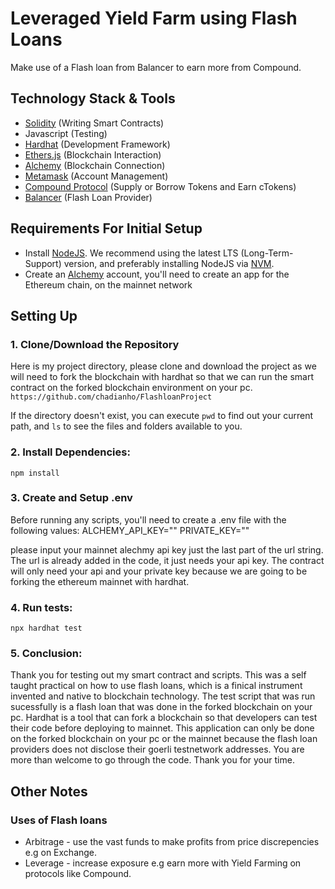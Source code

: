 # Leveraged Yield Farm using Flash Loans

Make use of a Flash loan from Balancer to earn more from Compound. 

## Technology Stack & Tools

- [Solidity](https://docs.soliditylang.org/en/v0.8.17/) (Writing Smart Contracts)
- Javascript (Testing)
- [Hardhat](https://hardhat.org/) (Development Framework)
- [Ethers.js](https://docs.ethers.io/v5/) (Blockchain Interaction)
- [Alchemy](https://www.alchemy.com/) (Blockchain Connection)
- [Metamask](https://metamask.io/) (Account Management)
- [Compound Protocol](https://app.compound.finance/) (Supply or Borrow Tokens and Earn cTokens)
- [Balancer](https://docs.balancer.fi/guides/arbitrageurs/flash-loans.html) (Flash Loan Provider)

## Requirements For Initial Setup
- Install [NodeJS](https://nodejs.org/en/). We recommend using the latest LTS (Long-Term-Support) version, and preferably installing NodeJS via [NVM](https://github.com/nvm-sh/nvm#intro).
- Create an [Alchemy](https://www.alchemy.com/) account, you'll need to create an app for the Ethereum chain, on the mainnet network

## Setting Up
### 1. Clone/Download the Repository
Here is my project directory, please clone and download the project as we will need to fork the blockchain with hardhat so that we can run the smart contract on the forked blockchain environment on your pc. 
`https://github.com/chadianho/FlashloanProject`

If the directory doesn't exist, you can execute `pwd` to find out your current path, and `ls` to see the files and folders available to you.

### 2. Install Dependencies:
`npm install`

### 3. Create and Setup .env
Before running any scripts, you'll need to create a .env file with the following values:
ALCHEMY_API_KEY="" 
PRIVATE_KEY=""

please input your mainnet alechmy api key just the last part of the url string. The url is already added in the code, it just needs your api key. The contract will only need your api and your private key because we are going to be forking the ethereum mainnet with hardhat. 

### 4. Run tests:
`npx hardhat test`

### 5. Conclusion:
Thank you for testing out my smart contract and scripts. This was a self taught practical on how to use flash loans, which is a finical instrument invented and native to blockchain technology. The test script that was run sucessfully is a flash loan that was done in the forked blockchain on your pc. Hardhat is a tool that can fork a blockchain so that developers can test their code before deploying to mainnet. This application can only be done on the forked blockchain on your pc or the mainnet because the flash loan providers does not disclose their goerli testnetwork addresses. You are more than welcome to go through the code. Thank you for your time.  

## Other Notes
### Uses of Flash loans
  * Arbitrage - use the vast funds to make profits from price discrepencies e.g on Exchange.
  * Leverage - increase exposure e.g earn more with Yield Farming on protocols like Compound.
  
